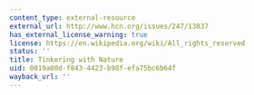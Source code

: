 ```yaml
---
content_type: external-resource
external_url: http://www.hcn.org/issues/247/13837
has_external_license_warning: true
license: https://en.wikipedia.org/wiki/All_rights_reserved
status: ''
title: Tinkering with Nature
uid: 0019a80d-f843-4423-b98f-efa75bc6b64f
wayback_url: ''
---
```

